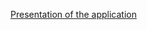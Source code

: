 [Presentation of the application](https://drive.google.com/drive/folders/1qID0FbK9beY4Y8Uz5S4E4k40QrxXakZX?usp=drive_link)
